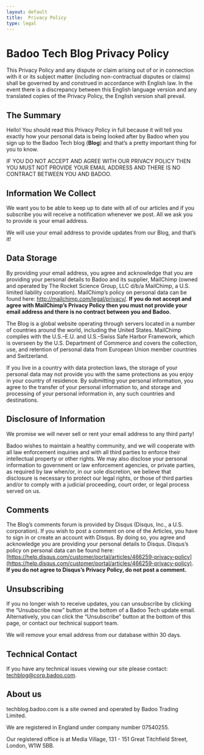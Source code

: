 ```yaml
---
layout: default
title:  Privacy Policy
type: legal
---
```


# Badoo Tech Blog Privacy Policy

This Privacy Policy and any dispute or claim arising out of or in connection with it or its subject matter (including non-contractual disputes or claims) shall be governed by and construed in accordance with English law. In the event there is a discrepancy between this English language version and any translated copies of the Privacy Policy, the English version shall prevail.

## The Summary
Hello! You should read this Privacy Policy in full because it will tell you exactly how your personal data is being looked after by Badoo when you sign up to the Badoo Tech blog (**Blog**) and that’s a pretty important thing for you to know.

IF YOU DO NOT ACCEPT AND AGREE WITH OUR PRIVACY POLICY THEN YOU MUST NOT PROVIDE YOUR EMAIL ADDRESS AND THERE IS NO CONTRACT BETWEEN YOU AND BADOO.

## Information We Collect
We want you to be able to keep up to date with all of our articles and if you subscribe you will receive a notification whenever we post.  All we ask you to provide is your email address.

We will use your email address to provide updates from our Blog, and that’s it!

## Data Storage
By providing your email address, you agree and acknowledge that you are providing your personal details to Badoo and its supplier, MailChimp (owned and operated by The Rocket Science Group, LLC d/b/a MailChimp, a U.S. limited liability corporation). MailChimp’s policy on personal data can be found here: http://mailchimp.com/legal/privacy/. **If you do not accept and agree with MailChimp’s Privacy Policy then you must not provide your email address and there is no contract between you and Badoo.**

The Blog is a global website operating through servers located in a number of countries around the world, including the United States. MailChimp complies with the U.S.–E.U. and U.S.–Swiss Safe Harbor Framework, which is overseen by the U.S. Department of Commerce and covers the collection, use, and retention of personal data from European Union member countries and Switzerland.

If you live in a country with data protection laws, the storage of your personal data may not provide you with the same protections as you enjoy in your country of residence. By submitting your personal information, you agree to the transfer of your personal information to, and storage and processing of your personal information in, any such countries and destinations.

## Disclosure of Information
We promise we will never sell or rent your email address to any third party!

Badoo wishes to maintain a healthy community, and we will cooperate with all law enforcement inquiries and with all third parties to enforce their intellectual property or other rights. We may also disclose your personal information to government or law enforcement agencies, or private parties, as required by law when/or, in our sole discretion, we believe that disclosure is necessary to protect our legal rights, or those of third parties and/or to comply with a judicial proceeding, court order, or legal process served on us.

## Comments
The Blog’s comments forum is provided by Disqus (Disqus, Inc., a U.S. corporation). If you wish to post a comment on one of the Articles, you have to sign in or create an account with Disqus. By doing so, you agree and acknowledge you are providing your personal details to Disqus. Disqus’s policy on personal data can be found here: [https://help.disqus.com/customer/portal/articles/466259-privacy-policy](https://help.disqus.com/customer/portal/articles/466259-privacy-policy). **If you do not agree to Disqus’s Privacy Policy, do not post a comment.**

## Unsubscribing
If you no longer wish to receive updates, you can unsubscribe by clicking the “Unsubscribe now” button at the bottom of a Badoo Tech update email. Alternatively, you can click the “Unsubscribe” button at the bottom of this page, or contact our technical support team.

We will remove your email address from our database within 30 days.

## Technical Contact
If you have any technical issues viewing our site please contact: [techblog@corp.badoo.com](mailto:techblog@corp.badoo.com).

## About us
techblog.badoo.com is a site owned and operated by Badoo Trading Limited.

We are registered in England under company number 07540255.

Our registered office is at Media Village, 131 - 151 Great Titchfield Street, London, W1W 5BB.

